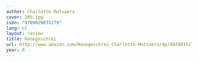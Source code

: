 ```yaml
---
author: Charlotte Mutsaers
cover: 209.jpg
isbn: "9789029035279"
lang: nl
layout: review
title: Hanegeschrei
url: http://www.amazon.com/Hanegeschrei-Charlotte-Mutsaers/dp/9029035277?SubscriptionId=0VMG0VFGBMRWVRA58R02&tag=ldvd-20&linkCode=xm2&camp=2025&creative=165953&creativeASIN=9029035277
year: 0
---
```

